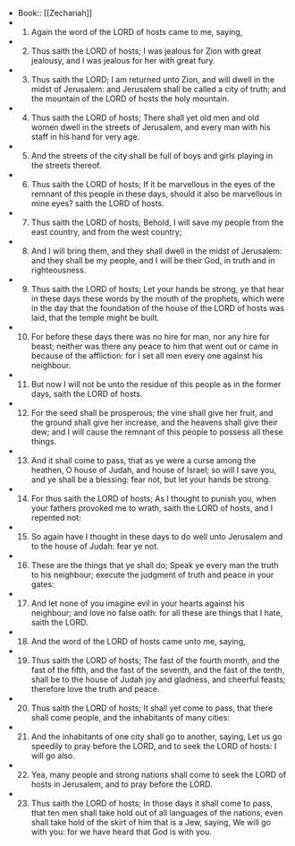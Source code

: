- Book:: [[Zechariah]]
- 1. Again the word of the LORD of hosts came to me, saying,
- 2. Thus saith the LORD of hosts; I was jealous for Zion with great jealousy, and I was jealous for her with great fury.
- 3. Thus saith the LORD; I am returned unto Zion, and will dwell in the midst of Jerusalem: and Jerusalem shall be called a city of truth; and the mountain of the LORD of hosts the holy mountain.
- 4. Thus saith the LORD of hosts; There shall yet old men and old women dwell in the streets of Jerusalem, and every man with his staff in his hand for very age.
- 5. And the streets of the city shall be full of boys and girls playing in the streets thereof.
- 6. Thus saith the LORD of hosts; If it be marvellous in the eyes of the remnant of this people in these days, should it also be marvellous in mine eyes? saith the LORD of hosts.
- 7. Thus saith the LORD of hosts; Behold, I will save my people from the east country, and from the west country;
- 8. And I will bring them, and they shall dwell in the midst of Jerusalem: and they shall be my people, and I will be their God, in truth and in righteousness.
- 9. Thus saith the LORD of hosts; Let your hands be strong, ye that hear in these days these words by the mouth of the prophets, which were in the day that the foundation of the house of the LORD of hosts was laid, that the temple might be built.
- 10. For before these days there was no hire for man, nor any hire for beast; neither was there any peace to him that went out or came in because of the affliction: for I set all men every one against his neighbour.
- 11. But now I will not be unto the residue of this people as in the former days, saith the LORD of hosts.
- 12. For the seed shall be prosperous; the vine shall give her fruit, and the ground shall give her increase, and the heavens shall give their dew; and I will cause the remnant of this people to possess all these things.
- 13. And it shall come to pass, that as ye were a curse among the heathen, O house of Judah, and house of Israel; so will I save you, and ye shall be a blessing: fear not, but let your hands be strong.
- 14. For thus saith the LORD of hosts; As I thought to punish you, when your fathers provoked me to wrath, saith the LORD of hosts, and I repented not:
- 15. So again have I thought in these days to do well unto Jerusalem and to the house of Judah: fear ye not.
- 16. These are the things that ye shall do; Speak ye every man the truth to his neighbour; execute the judgment of truth and peace in your gates:
- 17. And let none of you imagine evil in your hearts against his neighbour; and love no false oath: for all these are things that I hate, saith the LORD.
- 18. And the word of the LORD of hosts came unto me, saying,
- 19. Thus saith the LORD of hosts; The fast of the fourth month, and the fast of the fifth, and the fast of the seventh, and the fast of the tenth, shall be to the house of Judah joy and gladness, and cheerful feasts; therefore love the truth and peace.
- 20. Thus saith the LORD of hosts; It shall yet come to pass, that there shall come people, and the inhabitants of many cities:
- 21. And the inhabitants of one city shall go to another, saying, Let us go speedily to pray before the LORD, and to seek the LORD of hosts: I will go also.
- 22. Yea, many people and strong nations shall come to seek the LORD of hosts in Jerusalem, and to pray before the LORD.
- 23. Thus saith the LORD of hosts; In those days it shall come to pass, that ten men shall take hold out of all languages of the nations, even shall take hold of the skirt of him that is a Jew, saying, We will go with you: for we have heard that God is with you.
